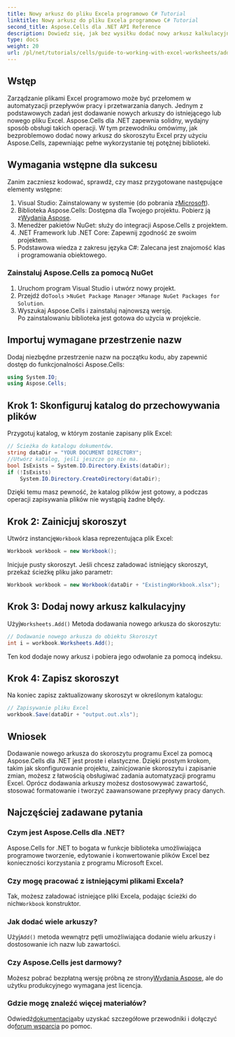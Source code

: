 ```yaml
---
title: Nowy arkusz do pliku Excela programowo C# Tutorial
linktitle: Nowy arkusz do pliku Excela programowo C# Tutorial
second_title: Aspose.Cells dla .NET API Reference
description: Dowiedz się, jak bez wysiłku dodać nowy arkusz kalkulacyjny do pliku Excel przy użyciu Aspose.Cells dla .NET. Ten kompleksowy przewodnik zawiera podejście krok po kroku, przykłady kodu i przydatne wskazówki.
type: docs
weight: 20
url: /pl/net/tutorials/cells/guide-to-working-with-excel-worksheets/add-new-sheet-to-excel-file-csharp-tutorial/
---
```

## Wstęp

Zarządzanie plikami Excel programowo może być przełomem w automatyzacji przepływów pracy i przetwarzania danych. Jednym z podstawowych zadań jest dodawanie nowych arkuszy do istniejącego lub nowego pliku Excel. Aspose.Cells dla .NET zapewnia solidny, wydajny sposób obsługi takich operacji. W tym przewodniku omówimy, jak bezproblemowo dodać nowy arkusz do skoroszytu Excel przy użyciu Aspose.Cells, zapewniając pełne wykorzystanie tej potężnej biblioteki.

## Wymagania wstępne dla sukcesu

Zanim zaczniesz kodować, sprawdź, czy masz przygotowane następujące elementy wstępne:

1.  Visual Studio: Zainstalowany w systemie (do pobrania z[Microsoft](https://visualstudio.microsoft.com/)).
2.  Biblioteka Aspose.Cells: Dostępna dla Twojego projektu. Pobierz ją z[Wydania Aspose](https://releases.aspose.com/cells/net/).
3. Menedżer pakietów NuGet: służy do integracji Aspose.Cells z projektem.
4. .NET Framework lub .NET Core: Zapewnij zgodność ze swoim projektem.
5. Podstawowa wiedza z zakresu języka C#: Zalecana jest znajomość klas i programowania obiektowego.

### Zainstaluj Aspose.Cells za pomocą NuGet

1. Uruchom program Visual Studio i utwórz nowy projekt.
2.  Przejdź do`Tools` >`NuGet Package Manager` >`Manage NuGet Packages for Solution`.
3. Wyszukaj Aspose.Cells i zainstaluj najnowszą wersję.  
   Po zainstalowaniu biblioteka jest gotowa do użycia w projekcie.


## Importuj wymagane przestrzenie nazw

Dodaj niezbędne przestrzenie nazw na początku kodu, aby zapewnić dostęp do funkcjonalności Aspose.Cells:

```csharp
using System.IO;
using Aspose.Cells;
```

## Krok 1: Skonfiguruj katalog do przechowywania plików

Przygotuj katalog, w którym zostanie zapisany plik Excel:

```csharp
// Ścieżka do katalogu dokumentów.
string dataDir = "YOUR DOCUMENT DIRECTORY";
//Utwórz katalog, jeśli jeszcze go nie ma.
bool IsExists = System.IO.Directory.Exists(dataDir);
if (!IsExists)
    System.IO.Directory.CreateDirectory(dataDir);
```

Dzięki temu masz pewność, że katalog plików jest gotowy, a podczas operacji zapisywania plików nie wystąpią żadne błędy.


## Krok 2: Zainicjuj skoroszyt

 Utwórz instancję`Workbook` klasa reprezentująca plik Excel:

```csharp
Workbook workbook = new Workbook();
```

Inicjuje pusty skoroszyt. Jeśli chcesz załadować istniejący skoroszyt, przekaż ścieżkę pliku jako parametr:

```csharp
Workbook workbook = new Workbook(dataDir + "ExistingWorkbook.xlsx");
```


## Krok 3: Dodaj nowy arkusz kalkulacyjny

 Użyj`Worksheets.Add()` Metoda dodawania nowego arkusza do skoroszytu:

```csharp
// Dodawanie nowego arkusza do obiektu Skoroszyt
int i = workbook.Worksheets.Add();
```

Ten kod dodaje nowy arkusz i pobiera jego odwołanie za pomocą indeksu.


## Krok 4: Zapisz skoroszyt

Na koniec zapisz zaktualizowany skoroszyt w określonym katalogu:

```csharp
// Zapisywanie pliku Excel
workbook.Save(dataDir + "output.out.xls");
```

## Wniosek

Dodawanie nowego arkusza do skoroszytu programu Excel za pomocą Aspose.Cells dla .NET jest proste i elastyczne. Dzięki prostym krokom, takim jak skonfigurowanie projektu, zainicjowanie skoroszytu i zapisanie zmian, możesz z łatwością obsługiwać zadania automatyzacji programu Excel. Oprócz dodawania arkuszy możesz dostosowywać zawartość, stosować formatowanie i tworzyć zaawansowane przepływy pracy danych.

## Najczęściej zadawane pytania

### Czym jest Aspose.Cells dla .NET?

Aspose.Cells for .NET to bogata w funkcje biblioteka umożliwiająca programowe tworzenie, edytowanie i konwertowanie plików Excel bez konieczności korzystania z programu Microsoft Excel.

### Czy mogę pracować z istniejącymi plikami Excela?

 Tak, możesz załadować istniejące pliki Excela, podając ścieżki do nich`Workbook` konstruktor.

### Jak dodać wiele arkuszy?

 Użyj`Add()` metoda wewnątrz pętli umożliwiająca dodanie wielu arkuszy i dostosowanie ich nazw lub zawartości.

### Czy Aspose.Cells jest darmowy?

 Możesz pobrać bezpłatną wersję próbną ze strony[Wydania Aspose](https://releases.aspose.com/), ale do użytku produkcyjnego wymagana jest licencja.

### Gdzie mogę znaleźć więcej materiałów?

 Odwiedź[dokumentacja](https://reference.aspose.com/cells/net/)aby uzyskać szczegółowe przewodniki i dołączyć do[forum wsparcia](https://forum.aspose.com/c/cells/9) po pomoc.